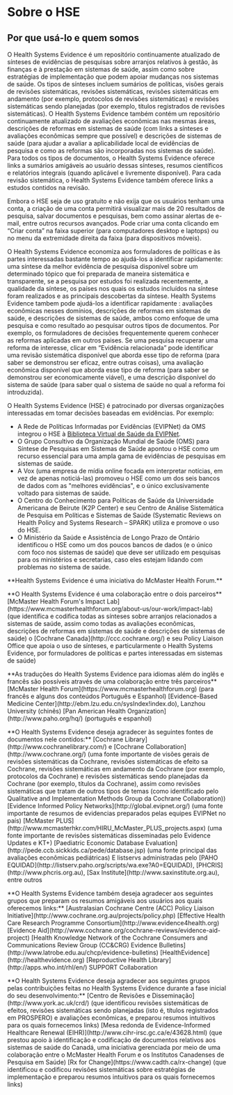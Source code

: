 # Sobre o HSE## Por que usá-lo e quem somosO Health Systems Evidence é um repositório continuamente atualizado de sínteses de evidências de pesquisas sobre arranjos relativos à gestão, às finanças e à prestação em sistemas de saúde, assim como sobre estratégias de implementação que podem apoiar mudanças nos sistemas de saúde. Os tipos de sínteses incluem sumários de políticas, visões gerais de revisões sistemáticas, revisões sistemáticas, revisões sistemáticas em andamento (por exemplo, protocolos de revisões sistemáticas) e revisões sistemáticas sendo planejadas (por exemplo, títulos registrados de revisões sistemáticas). O Health Systems Evidence também contém um repositório continuamente atualizado de avaliações econômicas nas mesmas áreas, descrições de reformas em sistemas de saúde (com links a sínteses e avaliações econômicas sempre que possível) e descrições de sistemas de saúde (para ajudar a avaliar a aplicabilidade local de evidências de pesquisa e como as reformas são incorporadas nos sistemas de saúde). Para todos os tipos de documentos, o Health Systems Evidence oferece links a sumários amigáveis ao usuário dessas sínteses, resumos científicos e relatórios integrais (quando aplicável e livremente disponível). Para cada revisão sistemática, o Health Systems Evidence também oferece links a estudos contidos na revisão.Embora o HSE seja de uso gratuito e não exija que os usuários tenham uma conta, a criação de uma conta permitirá visualizar mais de 20 resultados de pesquisa, salvar documentos e pesquisas, bem como assinar alertas de e-mail, entre outros recursos avançados. Pode criar uma conta clicando em “Criar conta” na faixa superior (para computadores desktop e laptops) ou no menu da extremidade direita da faixa (para dispositivos móveis).O Health Systems Evidence economiza aos formuladores de políticas e às partes interessadas bastante tempo ao ajudá-los a identificar rapidamente: uma síntese da melhor evidência de pesquisa disponível sobre um determinado tópico que foi preparada de maneira sistemática e transparente, se a pesquisa por estudos foi realizada recentemente, a qualidade da síntese, os países nos quais os estudos incluídos na síntese foram realizados e as principais descobertas da síntese. Health Systems Evidence tambem pode ajudá-los a identificar rapidamente : avaliações econômicas nesses domínios, descrições de reformas em sistemas de saúde, e descrições de sistemas de saúde, ambos como enfoque de uma pesquisa e como resultado ao pesquisar outros tipos de documentos. Por exemplo, os formuladores de decisões frequentemente querem conhecer as reformas aplicadas em outros paises. Se uma pesquisa recuperar uma reforma de interesse, clicar em “Evidência relacionada” pode identificar uma revisão sistemática disponível que aborda esse tipo de reforma (para saber se demonstrou ser eficaz, entre outras coisas), uma avaliação econômica disponível que aborda esse tipo de reforma (para saber se demonstrou ser economicamente viável), e uma descrição disponível do sistema de saúde (para saber qual o sistema de saúde no qual a reforma foi introduzida).O Health Systems Evidence (HSE) é patrocinado por diversas organizações interessadas em tomar decisões baseadas em evidências. Por exemplo:* A Rede de Políticas Informadas por Evidências (EVIPNet) da OMS integrou o HSE à [Biblioteca Virtual de Saúde da EVIPNet](https://www.healthsystemsevidence.org/r.aspx?x=Ly2jSomWIBnaokThqtiuPAji8ZJSa1Zs62-q5cvh9ttCuwGLpfPWPCzjHLzORoc-Vn9TTCx8LoC0SoMWrplK_DkjTW7wtoSZXDJ2VGgUCGI|).* O Grupo Consultivo da Organização Mundial de Saúde (OMS) para Síntese de Pesquisas em Sistemas de Saúde apontou o HSE como um recurso essencial para uma ampla gama de evidências de pesquisas em sistemas de saúde.* A Vox (uma empresa de mídia online focada em interpretar notícias, em vez de apenas noticiá-las) promoveu o HSE como um dos seis bancos de dados com as "melhores evidências", e o único exclusivamente voltado para sistemas de saúde.* O Centro do Conhecimento para Políticas de Saúde da Universidade Americana de Beirute (K2P Center) e seu Centro de Análise Sistemática de Pesquisa em Políticas e Sistemas de Saúde (Systematic Reviews on Health Policy and Systems Research – SPARK) utiliza e promove o uso do HSE.* O Ministério da Saúde e Assistência de Longo Prazo de Ontário identificou o HSE como um dos poucos bancos de dados (e o único com foco nos sistemas de saúde) que deve ser utilizado em pesquisas para os ministérios e secretarias, caso eles estejam lidando com problemas no sistema de saúde.<footer>  <p class="text-center">**Health Systems Evidence é uma iniciativa do McMaster Health Forum.**</p>  <p class="text-center">**O Health Systems Evidence é uma colaboração entre o dois parceiros**    [McMaster Health Forum's Impact Lab](https://www.mcmasterhealthforum.org/about-us/our-work/impact-lab) (que identifica e codifica todas as sínteses sobre arranjos relacionados a sistemas de saúde, assim como todas as avaliações econômicas, descrições de reformas em sistemas de saúde e descrições de sistemas de saúde)    o [Cochrane Canada](http://ccc.cochrane.org/) e seu Policy Liaison Office que apoia o uso de sínteses, e particularmente o Health Systems Evidence, por formuladores de políticas e partes interessadas em sistemas de saúde)</p>  <p class="text-center">**As traduções do Health Systems Evidence para idiomas além do inglês e francês são possíveis através de uma colaboração entre três parceiros**    [McMaster Health Forum](https://www.mcmasterhealthforum.org) (para francês e alguns dos conteúdos Português e Espanhol)    [Evidence-Based Medicine Center](http://ebm.lzu.edu.cn/sysIndex!index.do), Lanzhou University (chinês)    [Pan American Health Organization](http://www.paho.org/hq/) (português e espanhol)</p>  <p class="text-center">**O Health Systems Evidence deseja agradecer às seguintes fontes de documentos nele contidos:**    [Cochrane Library](http://www.cochranelibrary.com/) e [Cochrane Collaboration](http://www.cochrane.org/) (uma fonte importante de visões gerais de revisões sistemáticas da Cochrane, revisões sistemáticas de efeito sa Cochrane, revisões sistemáticas em andamento da Cochrane (por exemplo, protocolos da Cochrane) e revisões sistemáticas sendo planejadas da Cochrane (por exemplo, títulos da Cochrane), assim como revisões sistemáticas que tratam de outros tipos de temas (como identificado pelo Qualitative and Implementation Methods Group da Cochrane Collaboration))    [Evidence Informed Policy Networks](http://global.evipnet.org/) (uma fonte importante de resumos de evidencias preparados pelas equipes EVIPNet no país)    [McMaster PLUS](http://www.mcmasterhkr.com/HIRU_McMaster_PLUS_projects.aspx) (uma fonte importante de revisões sistemáticas disseminadas pelo Evidence Updates e KT+)    [Paediatric Economic Database Evaluation](http://pede.ccb.sickkids.ca/pede/database.jsp) (uma fonte principal das avaliações econômicas pediátricas)    E listservs administradas pelo [PAHO EQUIDAD](http://listserv.paho.org/scripts/wa.exe?A0=EQUIDAD), [PHCRIS](http://www.phcris.org.au), [Sax Institute](http://www.saxinstitute.org.au), entre outros</p>  <p class="text-center">**O Health Systems Evidence também deseja agradecer aos seguintes grupos que preparam os resumos amigáveis aos usuários aos quais oferecemos links:**    [Australasian Cochrane Centre (ACC) Policy Liaison Initiative](http://www.cochrane.org.au/projects/policy.php)    [Effective Health Care Research Programme Consortium](http://www.evidence4health.org)    [Evidence Aid](http://www.cochrane.org/cochrane-reviews/evidence-aid-project)    [Health Knowledge Network of the Cochrane Consumers and Communications Review Group (CC&CRG) Evidence Bulletins](http://www.latrobe.edu.au/chcp/evidence-bulletins)    [HealthEvidence](http://healthevidence.org)    [Reproductive Health Library](http://apps.who.int/rhl/en/)    SUPPORT Collaboration</p>  <p>**O Health Systems Evidence deseja agradecer aos seguintes grupos pelas contribuições feitas no Health Systems Evidence durante a fase inicial do seu desenvolvimento:**    [Centro de Revisões e Disseminação](http://www.york.ac.uk/crd/)    (que identificou revisões sistemáticas de efeitos, revisões sistemáticas sendo planejadas (isto é, títulos registrados em PROSPERO) e avaliações econômicas, e preparou resumos intuitivos para os quais fornecemos links)    [Mesa redonda de Evidence-Informed Healthcare Renewal (EIHR)](http://www.cihr-irsc.gc.ca/e/43628.html)    (que prestou apoio à identificação e codificação de documentos relativos aos sistemas de saúde do Canadá, uma iniciativa gerenciada por meio de uma colaboração entre o McMaster Health Forum e os Institutos Canadenses de Pesquisa em Saúde)    [Rx for Change](https://www.cadth.ca/rx-change)    (que identificou e codificou revisões sistemáticas sobre estratégias de implementação e preparou resumos intuitivos para os quais fornecemos links)  </p></footer>